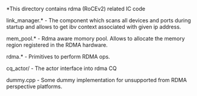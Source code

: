 *This directory contains rdma (RoCEv2) related IC code

  link_manager.* - The component which scans all devices and ports during startup
and allows to get ibv context associated with given ip address.

  mem_pool.* - Rdma aware momory pool. Allows to allocate the memory region
registered in the RDMA hardware.

  rdma.* - Primitives to perform RDMA ops.

  cq_actor/ - The actor interface into rdma CQ

  dummy.cpp - Some dummy implementation for unsupported from RDMA perspective platforms.
